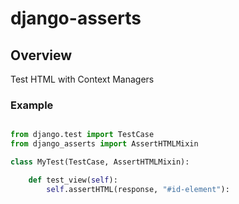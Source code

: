 # django-asserts

## Overview
Test HTML with Context Managers

### Example

```python

from django.test import TestCase
from django_asserts import AssertHTMLMixin

class MyTest(TestCase, AssertHTMLMixin):

    def test_view(self):
        self.assertHTML(response, "#id-element"):
```


